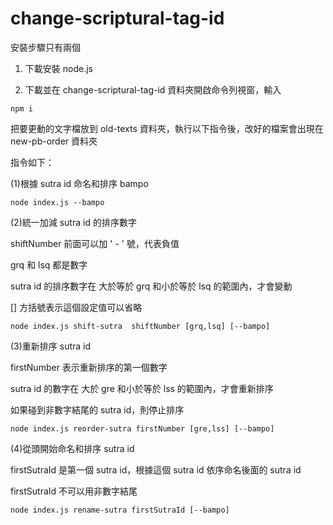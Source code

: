# change-scriptural-tag-id
安裝步驟只有兩個

1. 下載安裝 node.js

2. 下載並在 change-scriptural-tag-id 資料夾開啟命令列視窗，輸入
```
npm i
```
把要更動的文字檔放到 old-texts 資料夾，執行以下指令後，改好的檔案會出現在 new-pb-order 資料夾

指令如下：

(1)根據 sutra id 命名和排序 bampo 
```
node index.js --bampo
```
(2)統一加減 sutra id 的排序數字

shiftNumber 前面可以加 ' - ' 號，代表負值

grq 和 lsq 都是數字

sutra id 的排序數字在 大於等於 grq 和小於等於 lsq 的範圍內，才會變動

[] 方括號表示這個設定值可以省略
```
node index.js shift-sutra  shiftNumber [grq,lsq] [--bampo]
```
(3)重新排序 sutra id

firstNumber 表示重新排序的第一個數字

sutra id 的數字在 大於 gre 和小於等於 lss 的範圍內，才會重新排序

如果碰到非數字結尾的 sutra id，則停止排序 
```
node index.js reorder-sutra firstNumber [gre,lss] [--bampo]
```
(4)從頭開始命名和排序 sutra id

firstSutraId 是第一個 sutra id，根據這個 sutra id 依序命名後面的 sutra id

firstSutraId 不可以用非數字結尾
```
node index.js rename-sutra firstSutraId [--bampo]
```
